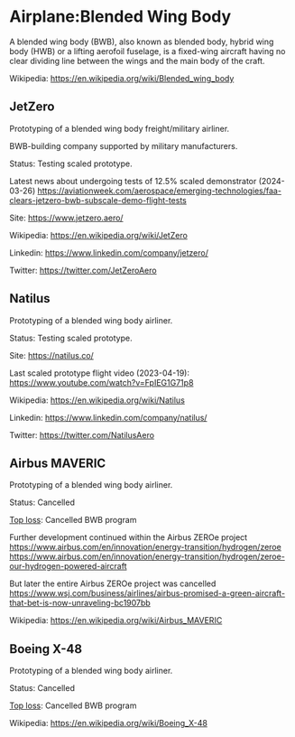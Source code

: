 Airplane:Blended Wing Body
==========================

A blended wing body (BWB), also known as blended body, hybrid wing body (HWB) or a lifting aerofoil fuselage, is a fixed-wing aircraft having no clear dividing line between the wings and the main body of the craft.

Wikipedia: <https://en.wikipedia.org/wiki/Blended_wing_body>



## JetZero

Prototyping of a blended wing body freight/military airliner.

BWB-building company supported by military manufacturers.

Status: Testing scaled prototype.

Latest news about undergoing tests of 12.5% scaled demonstrator (2024-03-26) <https://aviationweek.com/aerospace/emerging-technologies/faa-clears-jetzero-bwb-subscale-demo-flight-tests>

Site: <https://www.jetzero.aero/>

Wikipedia: <https://en.wikipedia.org/wiki/JetZero>

Linkedin: <https://www.linkedin.com/company/jetzero/>

Twitter: <https://twitter.com/JetZeroAero>



## Natilus

Prototyping of a blended wing body airliner.

Status: Testing scaled prototype.

Site: <https://natilus.co/>

Last scaled prototype flight video (2023-04-19): <https://www.youtube.com/watch?v=FpIEG1G71p8>

Wikipedia: <https://en.wikipedia.org/wiki/Natilus>

Linkedin: <https://www.linkedin.com/company/natilus/>

Twitter: <https://twitter.com/NatilusAero>



## Airbus MAVERIC

Prototyping of a blended wing body airliner.

Status: Cancelled

[Top loss](readme.md#top-loss): Cancelled BWB program

Further development continued within the Airbus ZEROe project
<https://www.airbus.com/en/innovation/energy-transition/hydrogen/zeroe>
<https://www.airbus.com/en/innovation/energy-transition/hydrogen/zeroe-our-hydrogen-powered-aircraft>

But later the entire Airbus ZEROe project was cancelled
<https://www.wsj.com/business/airlines/airbus-promised-a-green-aircraft-that-bet-is-now-unraveling-bc1907bb>

Wikipedia: <https://en.wikipedia.org/wiki/Airbus_MAVERIC>



## Boeing X-48

Prototyping of a blended wing body airliner.

Status: Cancelled

[Top loss](readme.md#top-loss): Cancelled BWB program


Wikipedia: <https://en.wikipedia.org/wiki/Boeing_X-48>

